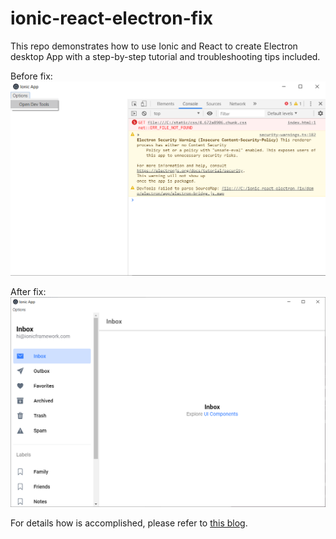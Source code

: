# ionic-react-electron-fix

This repo demonstrates how to use Ionic and React to create Electron desktop App with a step-by-step tutorial and troubleshooting tips included.

Before fix:
![](https://github.com/hkusoft/ionic-react-electron-fix/blob/main/snapshots/electron-before.png?raw=true)

After fix:
![](https://github.com/hkusoft/ionic-react-electron-fix/blob/main/snapshots/electron-after.png?raw=true)

For details how is accomplished, please refer to [this blog](https://dev.to/davidkou/using-ionic-and-react-to-create-electron-desktop-app-a-step-by-step-tutorial-and-troubleshooting-1dk2).

